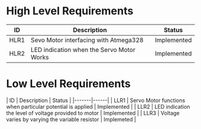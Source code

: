 # High Level Requirements
| ID | Description | Status |
|----| ------------| -------|
|HLR1  | Sevo Motor interfacing with Atmega328 | Implemented |
|HLR2  | LED indication when the Servo Motor Works | Implemented | 	

# Low Level Requirements

| ID | Description | Status |
|-------|------|
| LLR1 | Servo Motor functions when particular potential is applied  | Implemented |
| LLR2 | LED indication the level of voltage provided to motor | Implemented |
| LLR3 | Voltage varies by varying the variable resistor | Implemeted |
